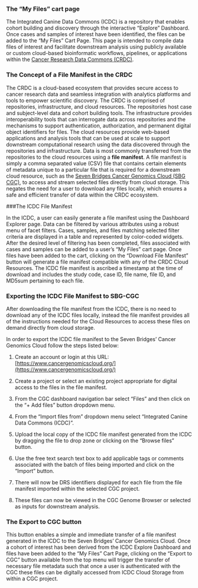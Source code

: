  ### The “My Files” cart page 

The Integrated Canine Data Commons (ICDC) is a repository that enables cohort building and discovery through the interactive “Explore” Dashboard. Once cases and samples of interest have been identified, the files can be added to the “My Files” Cart Page. This page is intended to compile data files of interest and facilitate downstream analysis using publicly available or custom cloud-based bioinformatic workflows, pipelines, or applications within the [Cancer Research Data Commons (CRDC)](https://datacommons.cancer.gov/). 
 

### The Concept of a File Manifest in the CRDC 

 
The CRDC is a cloud-based ecosystem that provides secure access to cancer research data and seamless integration with analytics platforms and tools to empower scientific discovery. The CRDC is comprised of repositories, infrastructure, and cloud resources. The repositories host case and subject-level data and cohort building tools. The infrastructure provides interoperability tools that can interrogate data across repositories and the mechanisms to support authentication, authorization, and permanent digital object identifiers for files. The cloud resources provide web-based applications and analysis tools that can be used at scale to support downstream computational research using the data discovered through the repositories and infrastructure. Data is most commonly transferred from the repositories to the cloud resources using a **file manifest**.  A file manifest is simply a comma separated value (CSV) file that contains certain elements of metadata unique to a particular file that is required for a downstream cloud resource, such as the [Seven Bridges Cancer Genomics Cloud (SBG CGC)](https://www.cancergenomicscloud.org/), to access and stream selected files directly from cloud storage. This negates the need for a user to download any files locally, which ensures a safe and efficient transfer of data within the CRDC ecosystem. 
 

###The ICDC File Manifest 

 
In the ICDC, a user can easily generate a file manifest using the Dashboard Explorer page. Data can be filtered by various attributes using a robust menu of facet filters. Cases, samples, and files matching selected filter criteria are displayed in a table and represented by color-coded widgets. After the desired level of filtering has been completed, files associated with cases and samples can be added to a user’s “My Files” cart page. Once files have been added to the cart, clicking on the “Download File Manifest” button will generate a file manifest compatible with any of the CRDC Cloud Resources. The ICDC file manifest is ascribed a timestamp at the time of download and includes the study code, case ID, file name, file ID, and MD5sum pertaining to each file. 

 

### Exporting the ICDC File Manifest to SBG-CGC  

 

After downloading the file manifest from the ICDC, there is no need to download any of the ICDC files locally, instead the file manifest provides all of the instructions needed for the Cloud Resources to access these files on demand directly from cloud storage.  
 
In order to export the ICDC file manifest to the Seven Bridges’ Cancer Genomics Cloud follow the steps listed below: 
 

1. Create an account or login at this URL: [https://www.cancergenomicscloud.org/](https://www.cancergenomicscloud.org/)

2. Create a project or select an existing project appropriate for digital access to the files in the file manifest.  

3. From the CGC dashboard navigation bar select “Files” and then click on the “+ Add files” button dropdown menu.  

4. From the “Import files from” dropdown menu select “Integrated Canine Data Commons (ICDC)”.  

5. Upload the local copy of the ICDC file manifest generated from the ICDC by dragging the file to drop zone or clicking on the “Browse files” button. 

6. Use the free text search text box to add applicable tags or comments associated with the batch of files being imported and click on the “Import” button. 

7. There will now be DRS identifiers displayed for each file from the file manifest imported within the selected CGC project. 

8. These files can now be viewed in the CGC Genome Browser or selected as inputs for downstream analysis. 

 

### The Export to CGC button 

This button enables a simple and immediate transfer of a file manifest generated in the ICDC to the Seven Bridges’ Cancer Genomics Cloud. Once a cohort of interest has been derived from the ICDC Explore Dashboard and files have been added to the “My Files” Cart Page, clicking on the “Export to CGC” button available from the top menu will trigger the transfer of necessary file metadata such that once a user is authenticated with the CGC these files can be digitally accessed from ICDC Cloud Storage from within a CGC project. 

 

 

 